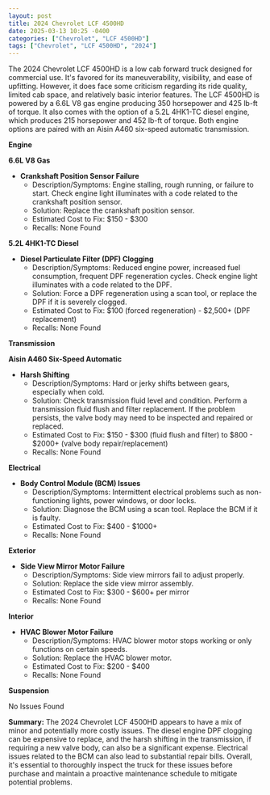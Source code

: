 ```yaml
---
layout: post
title: 2024 Chevrolet LCF 4500HD
date: 2025-03-13 10:25 -0400
categories: ["Chevrolet", "LCF 4500HD"]
tags: ["Chevrolet", "LCF 4500HD", "2024"]
---
```

The 2024 Chevrolet LCF 4500HD is a low cab forward truck designed for commercial use. It's favored for its maneuverability, visibility, and ease of upfitting. However, it does face some criticism regarding its ride quality, limited cab space, and relatively basic interior features. The LCF 4500HD is powered by a 6.6L V8 gas engine producing 350 horsepower and 425 lb-ft of torque. It also comes with the option of a 5.2L 4HK1-TC diesel engine, which produces 215 horsepower and 452 lb-ft of torque. Both engine options are paired with an Aisin A460 six-speed automatic transmission.

**Engine**

**6.6L V8 Gas**

*   **Crankshaft Position Sensor Failure**
    *   Description/Symptoms: Engine stalling, rough running, or failure to start. Check engine light illuminates with a code related to the crankshaft position sensor.
    *   Solution: Replace the crankshaft position sensor.
    *   Estimated Cost to Fix: $150 - $300
    *   Recalls: None Found

**5.2L 4HK1-TC Diesel**

*   **Diesel Particulate Filter (DPF) Clogging**
    *   Description/Symptoms: Reduced engine power, increased fuel consumption, frequent DPF regeneration cycles. Check engine light illuminates with a code related to the DPF.
    *   Solution: Force a DPF regeneration using a scan tool, or replace the DPF if it is severely clogged.
    *   Estimated Cost to Fix: $100 (forced regeneration) - $2,500+ (DPF replacement)
    *   Recalls: None Found

**Transmission**

**Aisin A460 Six-Speed Automatic**

*   **Harsh Shifting**
    *   Description/Symptoms: Hard or jerky shifts between gears, especially when cold.
    *   Solution: Check transmission fluid level and condition. Perform a transmission fluid flush and filter replacement. If the problem persists, the valve body may need to be inspected and repaired or replaced.
    *   Estimated Cost to Fix: $150 - $300 (fluid flush and filter) to $800 - $2000+ (valve body repair/replacement)
    *   Recalls: None Found

**Electrical**

*   **Body Control Module (BCM) Issues**
    *   Description/Symptoms: Intermittent electrical problems such as non-functioning lights, power windows, or door locks.
    *   Solution: Diagnose the BCM using a scan tool. Replace the BCM if it is faulty.
    *   Estimated Cost to Fix: $400 - $1000+
    *   Recalls: None Found

**Exterior**

*   **Side View Mirror Motor Failure**
    *   Description/Symptoms: Side view mirrors fail to adjust properly.
    *   Solution: Replace the side view mirror assembly.
    *   Estimated Cost to Fix: $300 - $600+ per mirror
    *   Recalls: None Found

**Interior**

*   **HVAC Blower Motor Failure**
    *   Description/Symptoms: HVAC blower motor stops working or only functions on certain speeds.
    *   Solution: Replace the HVAC blower motor.
    *   Estimated Cost to Fix: $200 - $400
    *   Recalls: None Found

**Suspension**

No Issues Found

**Summary:** The 2024 Chevrolet LCF 4500HD appears to have a mix of minor and potentially more costly issues. The diesel engine DPF clogging can be expensive to replace, and the harsh shifting in the transmission, if requiring a new valve body, can also be a significant expense. Electrical issues related to the BCM can also lead to substantial repair bills. Overall, it's essential to thoroughly inspect the truck for these issues before purchase and maintain a proactive maintenance schedule to mitigate potential problems.

